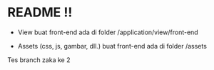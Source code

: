 README !!
========

- View buat front-end ada di folder /application/view/front-end

- Assets (css, js, gambar, dll.) buat front-end ada di folder /assets

Tes branch zaka ke 2